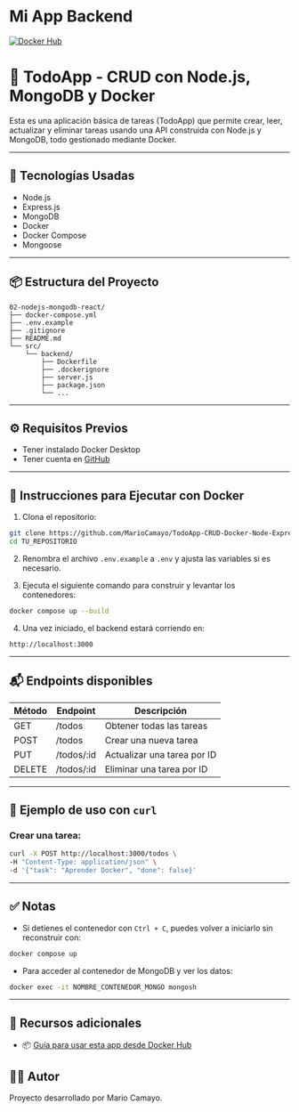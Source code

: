 # Mi App Backend
[![Docker Hub](https://img.shields.io/badge/Docker%20Hub-mi--app--backend-blue?logo=docker)](https://hub.docker.com/r/programadorfullstack/mi-app-backend)

# 📝 TodoApp - CRUD con Node.js, MongoDB y Docker

Esta es una aplicación básica de tareas (TodoApp) que permite crear, leer, actualizar y eliminar tareas usando una API construida con Node.js y MongoDB, todo gestionado mediante Docker.

---

## 🚀 Tecnologías Usadas

- Node.js
- Express.js
- MongoDB
- Docker
- Docker Compose
- Mongoose

---

## 📦 Estructura del Proyecto

```
02-nodejs-mongodb-react/
├── docker-compose.yml
├── .env.example
├── .gitignore
├── README.md
└── src/
    └── backend/
        ├── Dockerfile
        ├── .dockerignore
        ├── server.js
        ├── package.json
        └── ...
```

---

## ⚙️ Requisitos Previos

- Tener instalado Docker Desktop
- Tener cuenta en [GitHub](https://github.com/)

---

## 🐳 Instrucciones para Ejecutar con Docker

1. Clona el repositorio:

```bash
git clone https://github.com/MarioCamayo/TodoApp-CRUD-Docker-Node-Express-MongoDB.git
cd TU_REPOSITORIO
```

2. Renombra el archivo `.env.example` a `.env` y ajusta las variables si es necesario.

3. Ejecuta el siguiente comando para construir y levantar los contenedores:

```bash
docker compose up --build
```

4. Una vez iniciado, el backend estará corriendo en:

```
http://localhost:3000
```

---

## 📬 Endpoints disponibles

| Método | Endpoint    | Descripción                 |
| ------ | ----------- | --------------------------- |
| GET    | /todos      | Obtener todas las tareas    |
| POST   | /todos      | Crear una nueva tarea       |
| PUT    | /todos/\:id | Actualizar una tarea por ID |
| DELETE | /todos/\:id | Eliminar una tarea por ID   |

---

## 📌 Ejemplo de uso con `curl`

### Crear una tarea:

```bash
curl -X POST http://localhost:3000/todos \
-H "Content-Type: application/json" \
-d '{"task": "Aprender Docker", "done": false}'
```

---

## ✅ Notas

- Si detienes el contenedor con `Ctrl + C`, puedes volver a iniciarlo sin reconstruir con:

```bash
docker compose up
```

- Para acceder al contenedor de MongoDB y ver los datos:

```bash
docker exec -it NOMBRE_CONTENEDOR_MONGO mongosh
```

---

## 🔗 Recursos adicionales

- 📦 [Guía para usar esta app desde Docker Hub](DOCKERHUB.md)


## 👨‍💼 Autor

Proyecto desarrollado por Mario Camayo.

